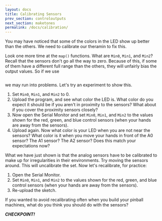 ```yaml
---
layout: docs
title: Calibrating Sensors
prev_section: controloutputs
next_section: maketones
permalink: /docs/calibration/
---
```


You may have noticed that some of the colors in the LED show up better than the others. We need to calibrate our theramin to fix this.

Look one more time at the ```map()``` functions. What are ```Min0```, ```Min1```, and ```Min2```? Recall that the sensors don't go all the way to zero. Because of this, if some of them have a different full range than the others, they will unfairly bias the output values. So if we use 

```map(sensorValue0, 0, 1023, 0, 255);
```

we may run into problems. Let's try an experiment to show this. 

1. Set ```Min0```, ```Min1```, and ```Min2``` to 0.
2. Upload the program, and see what color the LED is. What color do you expect it should be if you aren't in proximity to the sensors? What about if you cover the proximity sensors closely?
3. Now open the Serial Monitor and set ```Min0```, ```Min1```, and ```Min2``` to the values shown for the red, green, and blue control sensors (when your hands are away from the sensors). 
4. Upload again. Now what color is your LED when you are not near the sensors? What color is it when you move your hands in front of the A0 sensor? The A1 sensor? The A2 sensor? Does this match your expectations now?

What we have just shown is that the analog sensors have to be calibrated to make up for irregularities in their environments. Try moving the sensors around. This will uncalibrate the set. Now let's recalibrate, for practice:

1. Open the Serial Monitor.
2. Set ```Min0```, ```Min1```, and ```Min2``` to the values shown for the red, green, and blue control sensors (when your hands are away from the sensors). 
3. Re-upload the sketch.

If you wanted to avoid recalibrating often when you build your pinball machines, what do you think you should do with the sensors?

**_CHECKPOINT!_**